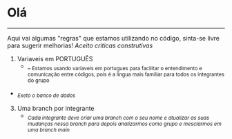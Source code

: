 # Olá
---
Aqui vai algumas "regras" que estamos utilizando no código, sinta-se livre para sugerir melhorias!
*_Aceito criticas construtivas_*
  1. Variaveis em PORTUGUÊS
     * _<sub>
Estamos usando variaveis em portugues para facilitar o entendimento e comunicação entre códigos, pois é a lingua mais familiar para todos os integrantes do grupo

   * _<sub>
Exeto o banco de dados
</sub>_

  3. Uma branch por integrante
     * _<sub>
Cada integrante deve criar uma branch com o seu nome e atualizar as suas mudanças nessa branch para depois analizarmos como grupo e mesclarmos em uma branch main
</sub>_ 
